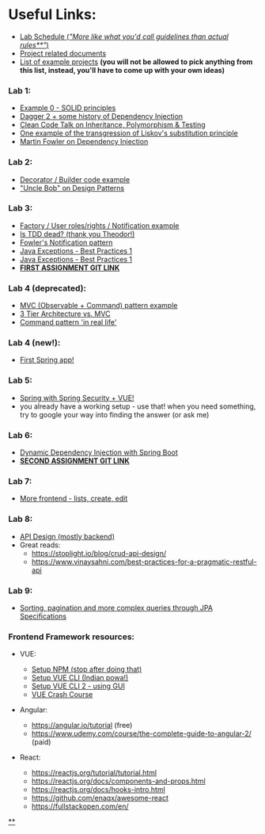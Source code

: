 
# Useful Links:

- [Lab Schedule (_"More like what you'd call guidelines than actual rules**"_)](https://github.com/SoftwareDesign2017/SoftwareDesign2017/blob/master/Resources/Schedule.pdf)
- [Project related documents](https://github.com/SoftwareDesign2017/SoftwareDesign2017/tree/master/Resources/Projects)
- [List of example projects](https://github.com/SoftwareDesign2017/SoftwareDesign2017/blob/master/Resources/Projects/Projects%20List%20examples.doc) **(you will not be allowed to pick anything from this list, instead, you'll have to come up with your own ideas)**

### Lab 1:
- [Example 0 - SOLID principles](https://github.com/UTCN-SoftwareDesignLab/SoftwareDesignUTCN/tree/master/LabCodeExamples/SOLID%20Lab)
- [Dagger 2 + some history of Dependency Injection](https://www.youtube.com/watch?v=oK_XtfXPkqw)
- [Clean Code Talk on Inheritance, Polymorphism & Testing](https://www.youtube.com/watch?v=4F72VULWFvc)
- [One example of the transgression of Liskov's substitution principle](http://www.oodesign.com/liskov-s-substitution-principle.html)
- [Martin Fowler on Dependency Injection](https://martinfowler.com/articles/injection.html)  


### Lab 2:
- [Decorator / Builder code example](https://github.com/UTCN-SoftwareDesignLab/SoftwareDesignUTCN/tree/master/LabCodeExamples/Example%201)
- ["Uncle Bob" on Design Patterns](http://blog.cleancoder.com/uncle-bob/2014/06/30/ALittleAboutPatterns.html)


### Lab 3:
- [Factory / User roles/rights / Notification example](https://github.com/UTCN-SoftwareDesignLab/SoftwareDesignUTCN/tree/master/LabCodeExamples/Example%202)
- [Is TDD dead? (thank you Theodor!)](https://www.youtube.com/watch?v=z9quxZsLcfo&list=PLJb2p0qX8R_qSRhs14CiwKuDuzERXSU8m)
- [Fowler's Notification pattern](https://martinfowler.com/articles/replaceThrowWithNotification.html)
- [Java Exceptions - Best Practices 1](http://javarevisited.blogspot.ro/2013/03/0-exception-handling-best-practices-in-Java-Programming.html)
- [Java Exceptions - Best Practices 1](https://www.javacodegeeks.com/2013/07/java-exception-handling-tutorial-with-examples-and-best-practices.html)
- [**FIRST ASSIGNMENT GIT LINK**](https://classroom.github.com/assignment-invitations/b159d3e2193892e8d6ae807e8fae65df)


### Lab 4 (deprecated):
- [MVC (Observable + Command) pattern example](https://github.com/UTCN-SoftwareDesignLab/SoftwareDesignUTCN/tree/master/LabCodeExamples/Example%204%20(deprecated))
- [3 Tier Architecture vs. MVC](http://stackoverflow.com/questions/10739914/what-is-the-difference-between-3-tier-architecture-and-a-mvc)
- [Command pattern 'in real life'](http://stackoverflow.com/questions/12153708/real-world-example-of-application-of-the-command-pattern)


### Lab 4 (new!):
- [First Spring app!](https://github.com/UTCN-SoftwareDesignLab/SoftwareDesignUTCN/tree/master/LabCodeExamples/Example%204%20-%20Spring%20%231)

### Lab 5:
- [Spring with Spring Security + VUE!](https://github.com/UTCN-SoftwareDesignLab/SoftwareDesignUTCN/tree/master/LabCodeExamples/Example%205%20-%20Spring%20%232%20(%2Bfrontend))
- you already have a working setup - use that! when you need something, try to google your way into finding the answer (or ask me)

### Lab 6:
- [Dynamic Dependency Injection with Spring Boot](https://github.com/UTCN-SoftwareDesignLab/SoftwareDesignUTCN/tree/master/LabCodeExamples/Example%205%20-%20Spring%20%232%20(%2Bfrontend))
- [**SECOND ASSIGNMENT GIT LINK**](https://classroom.github.com/assignment-invitations/e9b73f5ad86f762c9749f10eb97ec632)

### Lab 7:
- [More frontend - lists, create, edit](https://github.com/UTCN-SoftwareDesignLab/SoftwareDesignUTCN/tree/master/LabCodeExamples/Example%207%20-%20Spring%20%234%20(%2B%20more%20frontend))


### Lab 8:
- [API Design (mostly backend)](https://github.com/UTCN-SoftwareDesignLab/SoftwareDesignUTCN/tree/master/LabCodeExamples/Example%208%20-%20Spring%20%235%20(%2B%20on%20API%20design))
- Great reads: 
  - https://stoplight.io/blog/crud-api-design/
  - https://www.vinaysahni.com/best-practices-for-a-pragmatic-restful-api

### Lab 9:
- [Sorting, pagination and more complex queries through JPA Specifications](https://github.com/UTCN-SoftwareDesignLab/SoftwareDesignUTCN/tree/master/LabCodeExamples/Example%208%20-%20Spring%20%236%20(%2B%20on%20JPA%20Specifications))


### Frontend Framework resources:
- VUE:
  - [Setup NPM (stop after doing that)](https://www.youtube.com/watch?v=pD94EojHEsc)
  - [Setup VUE CLI (Indian powa!)](https://www.youtube.com/watch?v=eMis3LaRYY8)
  - [Setup VUE CLI 2 - using GUI](https://cli.vuejs.org/guide/creating-a-project.html#using-the-gui)
  - [VUE Crash Course](https://www.youtube.com/watch?v=qZXt1Aom3Cs)

- Angular:
  - https://angular.io/tutorial (free)
  - https://www.udemy.com/course/the-complete-guide-to-angular-2/ (paid)

- React:
  - https://reactjs.org/tutorial/tutorial.html
  - https://reactjs.org/docs/components-and-props.html
  - https://reactjs.org/docs/hooks-intro.html
  - https://github.com/enaqx/awesome-react
  - https://fullstackopen.com/en/

[**](https://www.youtube.com/watch?v=6GMkuPiIZ2k)
